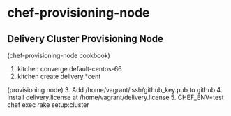 # chef-provisioning-node

## Delivery Cluster Provisioning Node

(chef-provisioning-node cookbook)
1. kitchen converge default-centos-66
2. kitchen create delivery.*cent

(provisioning node)
3. Add /home/vagrant/.ssh/github_key.pub to github 
4. Install delivery.license at /home/vagrant/delivery.license
5. CHEF_ENV=test chef exec rake setup:cluster


